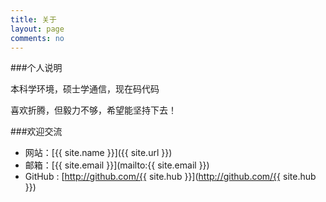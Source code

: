 ```yaml
---
title: 关于
layout: page
comments: no
---
```


###个人说明

本科学环境，硕士学通信，现在码代码

喜欢折腾，但毅力不够，希望能坚持下去！

###欢迎交流

* 网站：[{{ site.name }}]({{ site.url }})
* 邮箱：[{{ site.email }}](mailto:{{ site.email }})
* GitHub : [http://github.com/{{ site.hub }}](http://github.com/{{ site.hub }})
